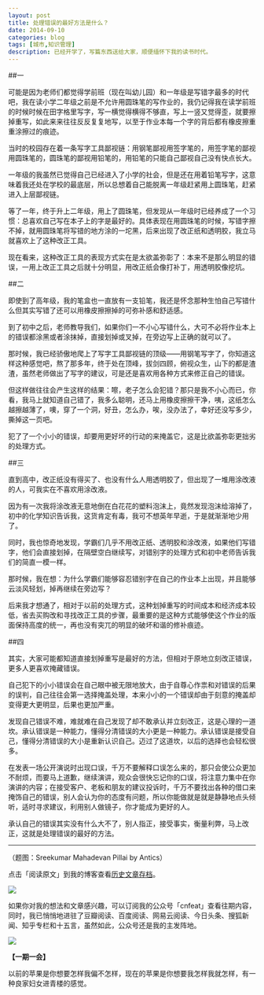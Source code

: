 ```yaml
---
layout: post
title: 处理错误的最好方法是什么？
date: 2014-09-10
categories: blog
tags: [城市,知识管理]
description: 已经开学了，写篇东西送给大家，顺便缅怀下我的读书时代。
---
```


##一

可能是因为老师们都觉得学前班（现在叫幼儿园）和一年级是写错字最多的时代吧，我在读小学二年级之前是不允许用圆珠笔的写作业的，我仍记得我在读学前班的时候时候在田字格里写字，写一横觉得横得不够直，写上一竖又觉得歪，就要擦掉重写，如此来来往往反反复复地写，以至于作业本每一个字的背后都有橡皮擦重重涂擦过的痕迹。

当时的校园存在着一条写字工具鄙视链：用钢笔鄙视用签字笔的，用签字笔的鄙视用圆珠笔的，圆珠笔的鄙视用铅笔的，用铅笔的只能自己鄙视自己没有快点长大。

一年级的我虽然已觉得自己已经进入了小学的社会，但是还在用着铅笔写字，这意味着我还处在学校的最底层，所以总想着自己能脱离一年级赶紧用上圆珠笔，赶紧进入上层鄙视链。

等了一年，终于升上二年级，用上了圆珠笔，但发现从一年级时已经养成了一个习惯：总喜欢自己写在本子上的字是最好的。具体表现在用圆珠笔的时候，写错字擦不掉，就用圆珠笔将写错的地方涂的一坨黑，后来出现了改正纸和透明胶，我立马就喜欢上了这种改正工具。

现在看来，这种改正工具的表现方式实在是太欲盖弥彰了：本来不是那么明显的错误，一用上改正工具之后就十分明显，用改正纸会像打补丁，用透明胶像挖坑。


##二

即使到了高年级，我的笔盒也一直放有一支铅笔，我还是怀念那种生怕自己写错什么但其实写错了还可以用橡皮擦擦掉的可弥补感和舒适感。

到了初中之后，老师教导我们，如果你们一不小心写错什么，大可不必将作业本上的错误都涂黑或者涂抹掉，直接划掉或叉掉，在旁边写上正确的就可以了。

那时候，我已经骄傲地爬上了写字工具鄙视链的顶级——用钢笔写字了，你知道这样这种感觉吧，熬了那多年，终于处在顶峰，拔剑四顾，俯视众生，山下的都是渣渣，虽然老师做出了写字的建议，可是还是喜欢用各种方式来修正自己的错误。

但这样做往往会产生这样的结果：嚓，老子怎么会犯错？那只是我不小心而已，你看，我马上就知道自己错了，我多么聪明，还马上用橡皮擦擦干净，咦，这纸怎么越擦越薄了，噢，穿了一个洞，好丑，怎么办，唉，没办法了，幸好还没写多少，撕掉这一页吧。

犯了了一个小小的错误，却要用更好坏的行动的来掩盖它，这是比欲盖弥彰更拙劣的处理方式。


##三

直到高中，改正纸没有得买了、也没有什么人用透明胶了，但出现了一堆用涂改液的人，可我实在不喜欢用涂改液。

因为有一次我将涂改液无意地倒在白花花的塑料泡沫上，竟然发现泡沫给溶掉了，初中的化学知识告诉我，这货肯定有毒，我可不想英年早逝，于是就渐渐地少用了。

同时，我也惊奇地发现，学霸们几乎不用改正纸、透明胶和涂改液，如果他们写错字，他们会直接划掉，在隔壁空白继续写，对错别字的处理方式和初中老师告诉我们的简直一模一样。

那时候，我在想：为什么学霸们能够容忍错别字在自己的作业本上出现，并且能够云淡风轻划，掉再继续在旁边写？

后来我才想通了，相对于以前的处理方式，这种划掉重写的时间成本和经济成本较低，省去买购改和寻找改正工具的步骤，最重要的是这种方式能够使这个作业的版面保持高度的统一，再也没有突兀的明显的破坏和谐的修补痕迹。


##四

其实，大家可能都知道直接划掉重写是最好的方法，但相对于原地立刻改正错误，更多人更喜欢掩藏错误。

自己犯下的小小错误会在自己眼中被无限地放大，由于自尊心作祟和对错误的后果的误判，自己往往会第一选择掩盖处理，本来小小的一个错误却由于刻意的掩盖却变得更大更明显，后果也更加严重。

发现自己错误不难，难就难在自己发现了却不敢承认并立刻改正，这是心理的一道坎。承认错误是一种能力，懂得分清错误的大小更是一种能力。承认错误是接受自己，懂得分清错误的大小是重新认识自己。迈过了这道坎，以后的选择也会轻松很多。

在发表一场公开演说时出现口误，千万不要解释口误怎么来的，那只会使公众更加不耐烦，而要马上道歉，继续演讲，观众会很快忘记你的口误，将注意力集中在你演讲的内容；在接受客户、老板和朋友的建议投诉时，千万不要找出各种的借口来掩饰自己的错误，别人会认为你的态度有问题，所以你能做就是就是静静地点头倾听，适时寻求建议，利用别人做镜子，你才能成为更好的人。

承认自己的错误其实没有什么大不了，别人指正，接受事实，衡量利弊，马上改正，这就是处理错误的最好的方法。


----

（题图：Sreekumar Mahadevan Pillai by Antics）

点击「阅读原文」到我的博客查看[历史文章存档](http://cnfeat.com)。

![](http://cnfeat.qiniudn.com/mHDSX.png)

如果你对我的想法和文章感兴趣，可以订阅我的公众号「cnfeat」查看往期内容，同时，我已悄悄地进驻了豆瓣阅读、百度阅读、网易云阅读、今日头条、搜狐新闻、知乎专栏和十五言，虽然如此，公众号还是我的主发阵地。

![](http://cnfeat.qiniudn.com/signitrue-2014-07-11.png)


**【一期一会】**

以前的苹果是你想要怎样我偏不怎样，现在的苹果是你想要我怎样我就怎样，有一种良家妇女进青楼的感觉。













